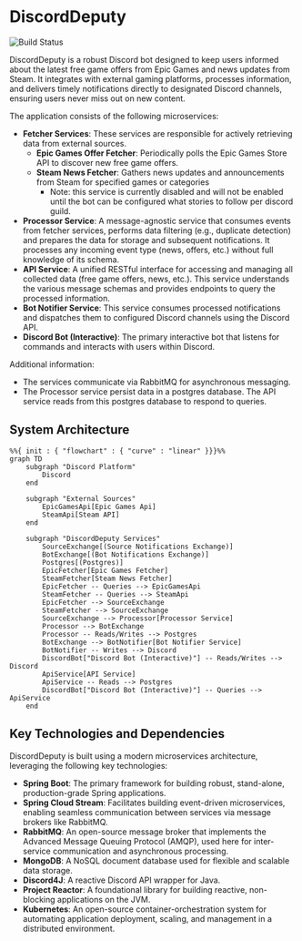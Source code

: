 # DiscordDeputy

![Build Status](https://github.com/Freberg/discorddeputy/actions/workflows/build.yml/badge.svg)

DiscordDeputy is a robust Discord bot designed to keep users informed about the latest free game offers from Epic Games
and news updates from Steam. It integrates with external gaming platforms, processes information, and delivers timely
notifications directly to designated Discord channels, ensuring users never miss out on new content.

The application consists of the following microservices:

* **Fetcher Services**: These services are responsible for actively retrieving data from external sources.
    * **Epic Games Offer Fetcher**: Periodically polls the Epic Games Store API to discover new free game offers.
    * **Steam News Fetcher**: Gathers news updates and announcements from Steam for specified games or categories
        * Note: this service is currently disabled and will not be enabled until the bot can be configured what stories
          to follow per discord guild.
* **Processor Service**: A message-agnostic service that consumes events from fetcher services, performs data
  filtering (e.g., duplicate detection) and prepares the data for storage and subsequent notifications. It
  processes any incoming event type (news, offers, etc.) without full knowledge of its schema.
* **API Service**: A unified RESTful interface for accessing and managing all collected data (free game offers, news,
  etc.). This service understands the various message schemas and provides endpoints to query the processed information.
* **Bot Notifier Service**: This service consumes processed notifications and dispatches them to configured Discord
  channels using the Discord API.
* **Discord Bot (Interactive)**: The primary interactive bot that listens for commands and interacts with users within
  Discord.

Additional information:

* The services communicate via RabbitMQ for asynchronous messaging.
* The Processor service persist data in a postgres database. The API service reads from this postgres database to
  respond to queries.

## System Architecture

```mermaid
%%{ init : { "flowchart" : { "curve" : "linear" }}}%%
graph TD
    subgraph "Discord Platform"
        Discord
    end

    subgraph "External Sources"
        EpicGamesApi[Epic Games Api]
        SteamApi[Steam API]
    end

    subgraph "DiscordDeputy Services"
        SourceExchange[(Source Notifications Exchange)]
        BotExchange[(Bot Notifications Exchange)]
        Postgres[(Postgres)]
        EpicFetcher[Epic Games Fetcher]
        SteamFetcher[Steam News Fetcher]
        EpicFetcher -- Queries --> EpicGamesApi
        SteamFetcher -- Queries --> SteamApi
        EpicFetcher --> SourceExchange
        SteamFetcher --> SourceExchange
        SourceExchange --> Processor[Processor Service]
        Processor --> BotExchange
        Processor -- Reads/Writes --> Postgres
        BotExchange --> BotNotifier[Bot Notifier Service]
        BotNotifier -- Writes --> Discord
        DiscordBot["Discord Bot (Interactive)"] -- Reads/Writes --> Discord
        ApiService[API Service]
        ApiService -- Reads --> Postgres
        DiscordBot["Discord Bot (Interactive)"] -- Queries --> ApiService
    end
```

## Key Technologies and Dependencies

DiscordDeputy is built using a modern microservices architecture, leveraging the following key technologies:

* **Spring Boot**: The primary framework for building robust, stand-alone, production-grade Spring applications.
* **Spring Cloud Stream**: Facilitates building event-driven microservices, enabling seamless communication between
  services via message brokers like RabbitMQ.
* **RabbitMQ**: An open-source message broker that implements the Advanced Message Queuing Protocol (AMQP), used here
  for inter-service communication and asynchronous processing.
* **MongoDB**: A NoSQL document database used for flexible and scalable data storage.
* **Discord4J**: A reactive Discord API wrapper for Java.
* **Project Reactor**: A foundational library for building reactive, non-blocking applications on the JVM.
* **Kubernetes**: An open-source container-orchestration system for automating application deployment, scaling, and
  management in a distributed environment.
    
